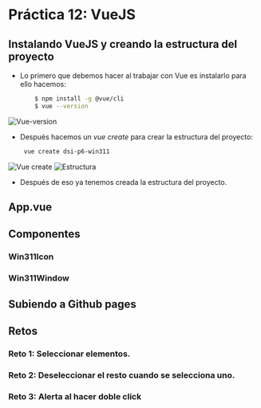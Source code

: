 # Práctica 12: VueJS
## Instalando VueJS y creando la estructura del proyecto
* Lo primero que debemos hacer al trabajar con Vue es instalarlo para ello hacemos:
    ```bash
        $ npm install -g @vue/cli
        $ vue --version
    ```
![Vue-version]()
* Después hacemos un *vue create* para crear la estructura del proyecto:
    ```bash
     vue create dsi-p6-win311
    ```
![Vue create]()
![Estructura]()

* Después de eso ya tenemos creada la estructura del proyecto.
## App.vue
## Componentes
### Win311Icon
### Win311Window
## Subiendo a Github pages
## Retos
### Reto 1: Seleccionar elementos.
### Reto 2: Deseleccionar el resto cuando se selecciona uno.
### Reto 3: Alerta al hacer doble click
